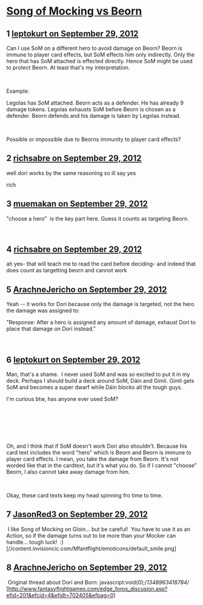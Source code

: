 # [Song of Mocking vs Beorn](https://community.fantasyflightgames.com/topic/71944-song-of-mocking-vs-beorn/)

## 1 [leptokurt on September 29, 2012](https://community.fantasyflightgames.com/topic/71944-song-of-mocking-vs-beorn/?do=findComment&comment=702227)

Can I use SoM on a different hero to avoid damage on Beorn? Beorn is immune to player card effects, but SoM effects him only indirectly. Only the hero that has SoM attached is effected directly. Hence SoM might be used to protect Beorn. At least that's my interpretation.

 

Example:

Legolas has SoM attached. Beorn acts as a defender. He has already 9 damage tokens. Legolas exhausts SoM before Beorn is chosen as a defender. Beorn defends and his damage is taken by Legolas instead.

 

Possible or impossible due to Beorns immunity to player card effects?

## 2 [richsabre on September 29, 2012](https://community.fantasyflightgames.com/topic/71944-song-of-mocking-vs-beorn/?do=findComment&comment=702241)

well dori works by the same reasoning so ill say yes

rich

## 3 [muemakan on September 29, 2012](https://community.fantasyflightgames.com/topic/71944-song-of-mocking-vs-beorn/?do=findComment&comment=702300)

"choose a hero"  is the key part here. Guess it counts as targeting Beorn. 

 

## 4 [richsabre on September 29, 2012](https://community.fantasyflightgames.com/topic/71944-song-of-mocking-vs-beorn/?do=findComment&comment=702301)

ah yes- that will teach me to read the card before deciding- and indeed that does count as targetting beorn and cannot work

## 5 [ArachneJericho on September 29, 2012](https://community.fantasyflightgames.com/topic/71944-song-of-mocking-vs-beorn/?do=findComment&comment=702309)

Yeah -- it works for Dori because only the damage is targeted, not the hero the damage was assigned to:

"Response: After a hero is assigned any amount of damage, exhaust Dori to place that damage on Dori instead."
 

 

## 6 [leptokurt on September 29, 2012](https://community.fantasyflightgames.com/topic/71944-song-of-mocking-vs-beorn/?do=findComment&comment=702326)

Man, that's a shame.  I never used SoM and was so excited to put it in my deck. Perhaps I should build a deck around SoM, Dáin and Gimli. Gimli gets SoM and becomes a super dwarf while Dáin blocks all the tough guys.

I'm curious btw, has anyone ever used SoM?

 

 

 

Oh, and I think that if SoM doesn't work Dori also shouldn't. Because his card text includes the word "hero" which is Beorn and Beorn is immune to player card effects. I mean, you take the damage from Beorn. It's not worded like that in the cardtext, but it's what you do. So if I cannot "choose" Beorn, I also cannot take away damage from him.

 

Okay, these card texts keep my head spinning fro time to time.

## 7 [JasonRed3 on September 29, 2012](https://community.fantasyflightgames.com/topic/71944-song-of-mocking-vs-beorn/?do=findComment&comment=702385)

 I like Song of Mocking on Gloin… but be careful!  You have to use it as an Action, so if the damage turns out to be more than your Mocker can handle… tough luck!  :) [//content.invisioncic.com/Mfantflight/emoticons/default_smile.png]

## 8 [ArachneJericho on September 29, 2012](https://community.fantasyflightgames.com/topic/71944-song-of-mocking-vs-beorn/?do=findComment&comment=702411)

 Original thread about Dori and Born: javascript:void(0);/*1348963418784*/ [http://www.fantasyflightgames.com/edge_foros_discusion.asp?efid=201&efcid=4&efidt=702405&efpag=0]

